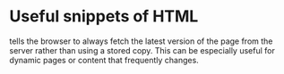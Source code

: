 # Useful snippets of HTML

 tells the browser to always fetch the latest version of the page from the server rather than using a stored copy. 
 This can be especially useful for dynamic pages or content that frequently changes.
 
 ```<meta http-equiv="cache-control" content="no-cache">
